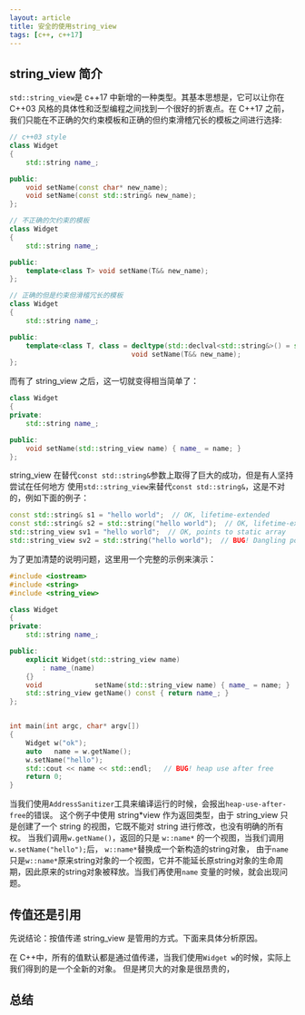```yaml
---
layout: article
title: 安全的使用string_view
tags: [c++, c++17]
---
```


## string_view 简介

`std::string_view`是 c++17 中新增的一种类型。其基本思想是，它可以让你在 C++03 风格的具体性和泛型编程之间找到一个很好的折衷点。在 C++17 之前，我们只能在不正确的欠约束模板和正确的但约束滑稽冗长的模板之间进行选择:

```cpp
// c++03 style
class Widget
{
    std::string name_;

public:
    void setName(const char* new_name);
    void setName(const std::string& new_name);
};

// 不正确的欠约束的模板
class Widget
{
    std::string name_;

public:
    template<class T> void setName(T&& new_name);
};

// 正确的但是约束但滑稽冗长的模板
class Widget
{
    std::string name_;

public:
    template<class T, class = decltype(std::declval<std::string&>() = std::declval<T&&>()) >>
                              void setName(T&& new_name);
};
```

而有了 string_view 之后，这一切就变得相当简单了：

```cpp
class Widget
{
private:
    std::string name_;

public:
    void setName(std::string_view name) { name_ = name; }
};
```

string_view 在替代`const std::string&`参数上取得了巨大的成功，但是有人坚持尝试在任何地方
使用`std::string_view`来替代`const std::string&`，这是不对的，例如下面的例子：

```cpp
const std::string& s1 = "hello world";  // OK, lifetime-extended
const std::string& s2 = std::string("hello world");  // OK, lifetime-extended
std::string_view sv1 = "hello world";  // OK, points to static array
std::string_view sv2 = std::string("hello world");  // BUG! Dangling pointer!
```

为了更加清楚的说明问题，这里用一个完整的示例来演示：

```cpp
#include <iostream>
#include <string>
#include <string_view>

class Widget
{
private:
    std::string name_;

public:
    explicit Widget(std::string_view name)
        : name_(name)
    {}
    void             setName(std::string_view name) { name_ = name; }
    std::string_view getName() const { return name_; }
};


int main(int argc, char* argv[])
{
    Widget w("ok");
    auto   name = w.getName();
    w.setName("hello");
    std::cout << name << std::endl;   // BUG! heap use after free
    return 0;
}
```

当我们使用`AddressSanitizer`工具来编译运行的时候，会报出`heap-use-after-free`的错误。
这个例子中使用 string*view 作为返回类型，由于 string_view 只是创建了一个 string 的视图，它既不能对 string 进行修改，也没有明确的所有权。
当我们调用`w.getName()`，返回的只是 `w::name*` 的一个视图，当我们调用`w.setName("hello");`后， `w::name*`替换成一个新构造的string对象， 由于`name`只是`w::name*`原来string对象的一个视图，它并不能延长原string对象的生命周期，因此原来的string对象被释放。当我们再使用`name`
变量的时候，就会出现问题。

## 传值还是引用

先说结论：按值传递 string_view 是管用的方式。下面来具体分析原因。

在 C++中，所有的值默认都是通过值传递，当我们使用`Widget w`的时候，实际上我们得到的是一个全新的对象。
但是拷贝大的对象是很昂贵的，

## 总结
